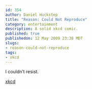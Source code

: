 ```yaml
--- 
id: 354
author: Daniel Huckstep
title: "Reason: Could Not Reproduce"
category: entertainment
description: A solid xkcd comic.
published: true
publishedon: 12 May 2009 23:38 MDT
slugs: 
- reason-could-not-reproduce
tags: 
- xkcd
---
```

I couldn’t resist.

[xkcd](http://xkcd.com/583)
